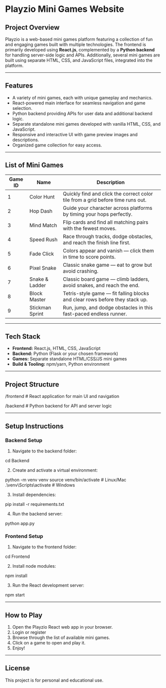# Playzio Mini Games Website

## Project Overview

Playzio is a web-based mini games platform featuring a collection of fun and engaging games built with multiple technologies. The frontend is primarily developed using **React.js**, complemented by a **Python backend** for handling server-side logic and APIs. Additionally, several mini games are built using separate HTML, CSS, and JavaScript files, integrated into the platform.

---

## Features

- A variety of mini games, each with unique gameplay and mechanics.
- React-powered main interface for seamless navigation and game selection.
- Python backend providing APIs for user data and additional backend logic.
- Separate standalone mini games developed with vanilla HTML, CSS, and JavaScript.
- Responsive and interactive UI with game preview images and descriptions.
- Organized game collection for easy access.

---

## List of Mini Games

| Game ID | Name            | Description                                                                     |
| ------- | --------------- | ------------------------------------------------------------------------------- |
| 1       | Color Hunt      | Quickly find and click the correct color tile from a grid before time runs out. |
| 2       | Hop Dash        | Guide your character across platforms by timing your hops perfectly.            |
| 3       | Mind Match      | Flip cards and find all matching pairs with the fewest moves.                   |
| 4       | Speed Rush      | Race through tracks, dodge obstacles, and reach the finish line first.          |
| 5       | Fade Click      | Colors appear and vanish — click them in time to score points.                  |
| 6       | Pixel Snake     | Classic snake game — eat to grow but avoid crashing.                            |
| 7       | Snake & Ladder  | Classic board game — climb ladders, avoid snakes, and reach the end.            |
| 8       | Block Master    | Tetris-style game — fit falling blocks and clear rows before they stack up.     |
| 9       | Stickman Sprint | Run, jump, and dodge obstacles in this fast-paced endless runner.               |

---

## Tech Stack

- **Frontend:** React.js, HTML, CSS, JavaScript
- **Backend:** Python (Flask or your chosen framework)
- **Games:** Separate standalone HTML/CSS/JS mini games
- **Build & Tooling:** npm/yarn, Python environment

---

## Project Structure

/frontend # React application for main UI and navigation

/backend # Python backend for API and server logic

---

## Setup Instructions

### Backend Setup

1. Navigate to the backend folder:

cd Backend

2. Create and activate a virtual environment:

python -m venv venv
source venv/bin/activate # Linux/Mac
.\venv\Scripts\activate # Windows

3. Install dependencies:

pip install -r requirements.txt

4. Run the backend server:

python app.py

### Frontend Setup

1. Navigate to the frontend folder:

cd Frontend

2. Install node modules:

npm install

3. Run the React development server:

npm start

---

## How to Play

1. Open the Playzio React web app in your browser.
2. Login or register
3. Browse through the list of available mini games.
4. Click on a game to open and play it.
5. Enjoy!

---

## License

This project is for personal and educational use.

